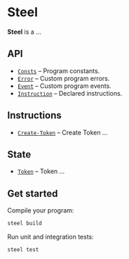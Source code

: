 # Steel

**Steel** is a ...

## API

- [`Consts`](api/src/consts.rs) – Program constants.
- [`Error`](api/src/error.rs) – Custom program errors.
- [`Event`](api/src/event.rs) – Custom program events.
- [`Instruction`](api/src/instruction.rs) – Declared instructions.

## Instructions

- [`Create-Token`](program/src/create_token.rs) – Create Token ...

## State

- [`Token`](api/src/state/token.rs) – Token ...

## Get started

Compile your program:

```sh
steel build
```

Run unit and integration tests:

```sh
steel test
```
